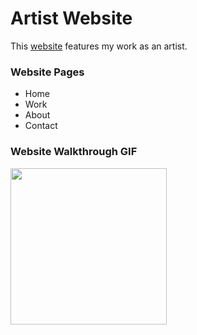 # Artist Website

This [website](https://joeythomasart.com/) features my work as an artist. 


### Website Pages
- Home
- Work
- About
- Contact

### Website Walkthrough GIF

<img src="" width=250><br>
